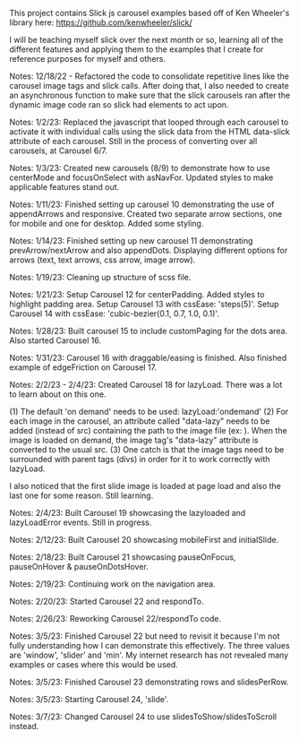 This project contains Slick js carousel examples based off of Ken Wheeler's library here:
https://github.com/kenwheeler/slick/

I will be teaching myself slick over the next month or so, learning all of the different features and applying them to the examples that I create for reference purposes for myself and others.

Notes: 12/18/22 - Refactored the code to consolidate repetitive lines like the carousel image tags and slick calls. After doing that, I also needed to create an asynchronous function to make sure that the slick carousels ran after the dynamic image code ran so slick had elements to act upon.
 
Notes: 1/2/23: Replaced the javascript that looped through each carousel to activate it with individual calls using the slick data from the HTML data-slick attribute of each carousel.
Still in the process of converting over all carousels, at Carousel 6/7.

Notes: 1/3/23: Created new carousels (8/9) to demonstrate how to use centerMode and focusOnSelect with asNavFor. Updated styles to make applicable features stand out. 

Notes: 1/11/23: Finished setting up carousel 10 demonstrating the use of appendArrows and responsive. Created two separate arrow sections, one for mobile and one for desktop. Added some styling.

Notes: 1/14/23: Finished setting up new carousel 11 demonstrating prevArrow/nextArrow and also appendDots. Displaying different options for arrows (text, text arrows, css arrow, image arrow).

Notes: 1/19/23: Cleaning up structure of scss file. 

Notes: 1/21/23: Setup Carousel 12 for centerPadding. Added styles to highlight padding area.
Setup Carousel 13 with cssEase: 'steps(5)'.
Setup Carousel 14 with cssEase: 'cubic-bezier(0.1, 0.7, 1.0, 0.1)'.

Notes: 1/28/23: Built carousel 15 to include customPaging for the dots area. Also started Carousel 16.

Notes: 1/31/23: Carousel 16 with draggable/easing is finished. Also finished example of edgeFriction on Carousel 17.

Notes: 2/2/23 - 2/4/23: Created Carousel 18 for lazyLoad. There was a lot to learn about on this one. 

 (1) The default 'on demand' needs to be used: lazyLoad:'ondemand'
 (2) For each image in the carousel, an attribute called "data-lazy" needs to be added (instead of src) containing the path to the image file (ex: <img data-lazy="img/002.jpg">). When the image is loaded on demand, the image tag's "data-lazy" attribute is converted to the usual src. 
 (3) One catch is that the image tags need to be surrounded with parent tags (divs) in order for it to work correctly with lazyLoad. 

I also noticed that the first slide image is loaded at page load and also the last one for some reason. Still learning.

Notes: 2/4/23: Built Carousel 19 showcasing the lazyloaded and lazyLoadError events. Still in progress.

Notes: 2/12/23: Built Carousel 20 showcasing mobileFirst and initialSlide.

Notes: 2/18/23: Built Carousel 21 showcasing pauseOnFocus, pauseOnHover & pauseOnDotsHover.

Notes: 2/19/23: Continuing work on the navigation area.

Notes: 2/20/23: Started Carousel 22 and respondTo.

Notes: 2/26/23: Reworking Carousel 22/respondTo code. 

Notes: 3/5/23: Finished Carousel 22 but need to revisit it because I'm not fully understanding how I can demonstrate this effectively. The three values are 'window', 'slider' and 'min'. My internet research has not revealed many examples or cases where this would be used.

Notes: 3/5/23: Finished Carousel 23 demonstrating rows and slidesPerRow.

Notes: 3/5/23: Starting Carousel 24, 'slide'.

Notes: 3/7/23: Changed Carousel 24 to use slidesToShow/slidesToScroll instead. 

